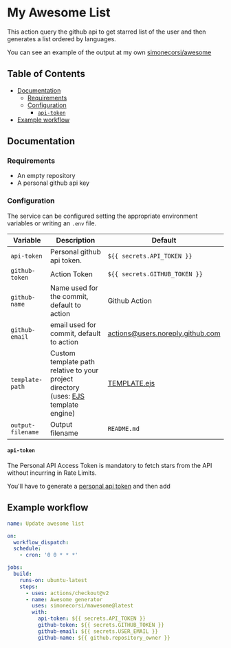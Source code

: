 # My Awesome List

This action query the github api to get starred list of the user and then generates a list ordered by languages.

You can see an example of the output at my own [simonecorsi/awesome](https://github.com/simonecorsi/awesome)

## Table of Contents

<!-- toc -->

- [Documentation](#documentation)
  - [Requirements](#requirements)
  - [Configuration](#configuration)
    - [`api-token`](#api-token)
- [Example workflow](#example-workflow)

<!-- tocstop -->

## Documentation

### Requirements

- An empty repository
- A personal github api key

### Configuration

The service can be configured setting the appropriate environment variables or writing an `.env` file.

| Variable          | Description                                                          | Default                          |
| ----------------- | -------------------------------------------------------------------- | -------------------------------- |
| `api-token`       | Personal github api token.                                           | `${{ secrets.API_TOKEN }}`       |
| `github-token`    | Action Token                                                         | `${{ secrets.GITHUB_TOKEN }}`    |
| `github-name`     | Name used for the commit, default to action                          | Github Action                    |
| `github-email`    | email used for commit, default to action                             | actions@users.noreply.github.com |
| `template-path`   | Custom template path relative to your project directory (uses: [EJS](https://ejs.co/) template engine) | [TEMPLATE.ejs](./TEMPLATE.ejs)   |
| `output-filename` | Output filename                                                      | `README.md`                      |

#### `api-token`

The Personal API Access Token is mandatory to fetch stars from the API without incurring in Rate Limits.

You'll have to generate a [personal api token](https://github.com/settings/tokens/new) and then add

## Example workflow

```yml
name: Update awesome list

on:
  workflow_dispatch:
  schedule:
    - cron: '0 0 * * *'

jobs:
  build:
    runs-on: ubuntu-latest
    steps:
      - uses: actions/checkout@v2
      - name: Awesome generator
        uses: simonecorsi/mawesome@latest
        with:
          api-token: ${{ secrets.API_TOKEN }}
          github-token: ${{ secrets.GITHUB_TOKEN }}
          github-email: ${{ secrets.USER_EMAIL }}
          github-name: ${{ github.repository_owner }}
```
